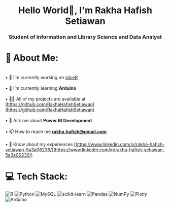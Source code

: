 <h1 align="center">Hello World👋, I'm Rakha Hafish Setiawan</h1>
<h3 align="center">Student of Information and Library Science and Data Analyst</h3>

# 💫 About Me:
<br>• 🔭 I’m currently working on [sliceR](https://github.com/RakhaHafishSetiawan/sliceR)<br><br>• 🌱 I’m currently learning **Arduino**<br><br>• 👨‍💻 All of my projects are available at [https://github.com/RakhaHafishSetiawan](https://github.com/RakhaHafishSetiawan)<br><br>• 💬 Ask me about **Power BI Development**<br><br>• 📫 How to reach me **rakha.hafish@gmail.com**<br><br>• 📄 Know about my experiences [https://www.linkedin.com/in/rakha-hafish-setiawan-5a3a06236/](https://www.linkedin.com/in/rakha-hafish-setiawan-5a3a06236/)

# 💻 Tech Stack:
![R](https://img.shields.io/badge/r-%23276DC3.svg?style=for-the-badge&logo=r&logoColor=white) ![Python](https://img.shields.io/badge/python-3670A0?style=for-the-badge&logo=python&logoColor=ffdd54) ![MySQL](https://img.shields.io/badge/mysql-%2300f.svg?style=for-the-badge&logo=mysql&logoColor=white) ![scikit-learn](https://img.shields.io/badge/scikit--learn-%23F7931E.svg?style=for-the-badge&logo=scikit-learn&logoColor=white) ![Pandas](https://img.shields.io/badge/pandas-%23150458.svg?style=for-the-badge&logo=pandas&logoColor=white) ![NumPy](https://img.shields.io/badge/numpy-%23013243.svg?style=for-the-badge&logo=numpy&logoColor=white) ![Plotly](https://img.shields.io/badge/Plotly-%233F4F75.svg?style=for-the-badge&logo=plotly&logoColor=white) ![Arduino](https://img.shields.io/badge/-Arduino-00979D?style=for-the-badge&logo=Arduino&logoColor=white)




<!-- Proudly created with GPRM ( https://gprm.itsvg.in ) -->
